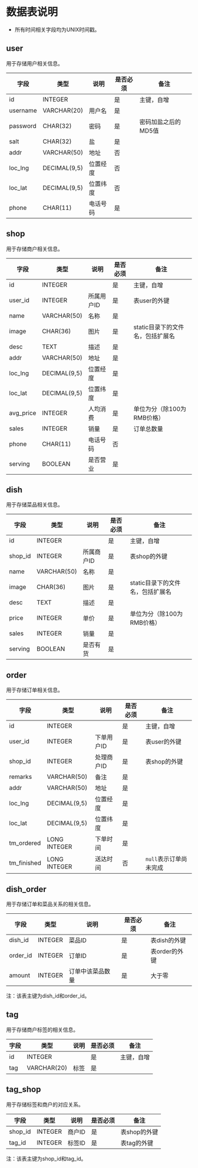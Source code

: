 # 数据表说明

- 所有时间相关字段均为UNIX时间戳。

## user

用于存储用户相关信息。

| 字段     | 类型         | 说明     | 是否必须 | 备注                |
| -------- | ------------ | -------- | -------- | ------------------- |
| id       | INTEGER      |          | 是       | 主键，自增          |
| username | VARCHAR(20)  | 用户名   | 是       |                     |
| password | CHAR(32)     | 密码     | 是       | 密码加盐之后的MD5值 |
| salt     | CHAR(32)     | 盐       | 是       |                     |
| addr     | VARCHAR(50)  | 地址     | 否       |                     |
| loc_lng  | DECIMAL(9,5) | 位置经度 | 否       |                     |
| loc_lat  | DECIMAL(9,5) | 位置纬度 | 否       |                     |
| phone    | CHAR(11)     | 电话号码 | 是       |                     |

## shop

用于存储商户相关信息。

| 字段      | 类型         | 说明       | 是否必须 | 备注                       |
| --------- | ------------ | ---------- | -------- | -------------------------- |
| id        | INTEGER      |            | 是       | 主键，自增                 |
| user_id   | INTEGER      | 所属用户ID | 是       | 表user的外键               |
| name      | VARCHAR(50)  | 名称       | 是       |                            |
| image     | CHAR(36)     | 图片       | 是       | static目录下的文件名，包括扩展名 |
| desc      | TEXT         | 描述       | 是       |                            |
| addr      | VARCHAR(50)  | 地址       | 是       |                            |
| loc_lng   | DECIMAL(9,5) | 位置经度   | 是       |                            |
| loc_lat   | DECIMAL(9,5) | 位置纬度   | 是       |                            |
| avg_price | INTEGER      | 人均消费   | 是       | 单位为分（除100为RMB价格） |
| sales     | INTEGER      | 销量       | 是       | 订单总数量                 |
| phone     | CHAR(11)     | 电话号码   | 否       |                            |
| serving   | BOOLEAN      | 是否营业   | 是       |                            |

## dish

用于存储菜品相关信息。

| 字段    | 类型        | 说明       | 是否必须 | 备注                       |
| ------- | ----------- | ---------- | -------- | -------------------------- |
| id      | INTEGER     |            | 是       | 主键，自增                 |
| shop_id | INTEGER     | 所属商户ID | 是       | 表shop的外键               |
| name    | VARCHAR(50) | 名称       | 是       |                            |
| image   | CHAR(36)    | 图片       | 是       | static目录下的文件名，包括扩展名 | |
| desc    | TEXT        | 描述       | 是       |                            |
| price   | INTEGER     | 单价       | 是       | 单位为分（除100为RMB价格） |
| sales   | INTEGER     | 销量       | 是       |                            |
| serving | BOOLEAN     | 是否有货   | 是       |                            |

## order

用于存储订单相关信息。

| 字段        | 类型         | 说明       | 是否必须 | 备注                   |
| ----------- | ------------ | ---------- | -------- | ---------------------- |
| id          | INTEGER      |            | 是       | 主键，自增             |
| user_id     | INTEGER      | 下单用户ID | 是       | 表user的外键           |
| shop_id     | INTEGER      | 处理商户ID | 是       | 表shop的外键           |
| remarks     | VARCHAR(50)  | 备注       | 是       |                        |
| addr        | VARCHAR(50)  | 地址       | 是       |                        |
| loc_lng     | DECIMAL(9,5) | 位置经度   | 是       |                        |
| loc_lat     | DECIMAL(9,5) | 位置纬度   | 是       |                        |
| tm_ordered  | LONG INTEGER | 下单时间   | 是       |                        |
| tm_finished | LONG INTEGER | 送达时间   | 否       | `null`表示订单尚未完成 |

## dish_order

用于存储订单和菜品关系的相关信息。

| 字段     | 类型    | 说明             | 是否必须 | 备注          |
| -------- | ------- | ---------------- | -------- | ------------- |
| dish_id  | INTEGER | 菜品ID           | 是       | 表dish的外键  |
| order_id | INTEGER | 订单ID           | 是       | 表order的外键 |
| amount   | INTEGER | 订单中该菜品数量 | 是       | 大于零        |

注：该表主键为dish_id和order_id。

## tag

用于存储商户标签的相关信息。

| 字段 | 类型        | 说明 | 是否必须 | 备注       |
| ---- | ----------- | ---- | -------- | ---------- |
| id   | INTEGER     |      | 是       | 主键，自增 |
| tag  | VARCHAR(20) | 标签 | 是       |            |

## tag_shop

用于存储标签和商户的对应关系。

| 字段    | 类型    | 说明   | 是否必须 | 备注         |
| ------- | ------- | ------ | -------- | ------------ |
| shop_id | INTEGER | 商户ID | 是       | 表shop的外键 |
| tag_id  | INTEGER | 标签ID | 是       | 表tag的外键  |

注：该表主键为shop_id和tag_id。
